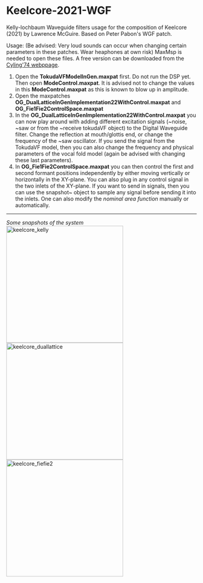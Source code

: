 # Keelcore-2021-WGF
Kelly-lochbaum Waveguide filters usage for the composition of Keelcore (2021) by Lawrence McGuire. Based on Peter Pabon's WGF patch.

Usage:
(Be advised: Very loud sounds can occur when changing certain parameters in these patches. Wear heaphones at own risk)
MaxMsp is needed to open these files. A free version can be downloaded from the [Cyling'74 webppage](https://cycling74.com/downloads).
1. Open the **TokudaVFModelInGen.maxpat** first. Do not run the DSP yet. Then open **ModeControl.maxpat**. It is advised not to change the values in this **ModeControl.maxpat** as this is known to blow up in amplitude. 
2. Open the maxpatches **OG_DualLatticeInGenImplementation22WithControl.maxpat**  and **OG_Fie1Fie2ControlSpace.maxpat**
3. In the **OG_DualLatticeInGenImplementation22WithControl.maxpat**  you can now play around with adding different excitation signals (~noise, ~saw or from the ~receive tokudaVF object) to the Digital Waveguide filter. Change the reflection at mouth/glottis end, or change the frequency of the ~saw oscillator. If you send the signal from the TokudaVF model, then you can also change the frequency and physical parameters of the vocal fold model (again be advised with changing these last parameters).
4. In **OG_Fie1Fie2ControlSpace.maxpat** you can then control the first and second formant positions independently by either moving vertically or horizontally in the XY-plane. You can also plug in any control signal in the two inlets of the XY-plane. If you want to send in signals, then you can use the snapshot~ object to sample any signal before sending it into the inlets. One can also modify the _nominal area function_ manually or automatically.

---------------------------------------------------------------------------------------------------------
_Some snapshots of the system_
<img width="309" alt="keelcore_kelly" src="https://github.com/hogobogobogo/Keelcore-2021-WGF/assets/28197759/36f8f471-1a7a-4803-a2be-db13e4460879">
<img width="309" alt="keelcore_duallattice" src="https://github.com/hogobogobogo/Keelcore-2021-WGF/assets/28197759/4aa1bff9-bdaa-49d2-8a98-5b7aeb69d886">
<img width="309" alt="keelcore_fiefie2" src="https://github.com/hogobogobogo/Keelcore-2021-WGF/assets/28197759/a6888f0a-1fb1-4c36-b207-3f4098bdc362">
